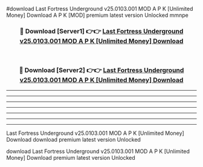 #download Last Fortress Underground v25.0103.001 MOD A P K [Unlimited Money] Download A P K [MOD] premium latest version Unlocked mmnpe 



<div align="center">
<h3>🔴 Download [Server1] 👉👉 <a href="https://apkdownload-94cd0.web.app/">Last Fortress Underground v25.0103.001 MOD A P K [Unlimited Money] Download</a></h3><br>

<h3>🔴 Download [Server2] 👉👉 <a href="https://apkdownload-94cd0.web.app/">Last Fortress Underground v25.0103.001 MOD A P K [Unlimited Money] Download</a></h3>
</div>





----------------------------------------------------------

----------------------------------------------------------

----------------------------------------------------------

----------------------------------------------------------

----------------------------------------------------------

----------------------------------------------------------

----------------------------------------------------------

Last Fortress Underground v25.0103.001 MOD A P K [Unlimited Money] Download download premium latest version Unlocked

download Last Fortress Underground v25.0103.001 MOD A P K [Unlimited Money] Download premium latest version Unlocked
